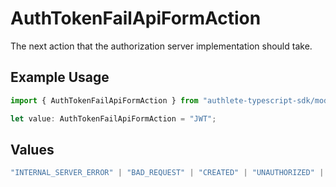 # AuthTokenFailApiFormAction

The next action that the authorization server implementation should take.

## Example Usage

```typescript
import { AuthTokenFailApiFormAction } from "authlete-typescript-sdk/models/operations";

let value: AuthTokenFailApiFormAction = "JWT";
```

## Values

```typescript
"INTERNAL_SERVER_ERROR" | "BAD_REQUEST" | "CREATED" | "UNAUTHORIZED" | "FORBIDDEN" | "JSON" | "JWT" | "OK"
```